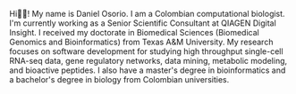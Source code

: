 Hi🖖🏼! My name is Daniel Osorio. I am a Colombian computational biologist. I'm currently working as a Senior Scientific Consultant at QIAGEN Digital Insight. I received my doctorate in Biomedical Sciences (Biomedical Genomics and Bioinformatics) from Texas A&M University. My research focuses on software development for studying high throughput single-cell RNA-seq data, gene regulatory networks, data mining, metabolic modeling, and bioactive peptides. I also have a master's degree in bioinformatics and a bachelor's degree in biology from Colombian universities.

